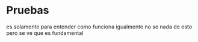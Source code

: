# Pruebas
es solamente para entender como funciona
igualmente no se nada de esto pero se ve que es fundamental
